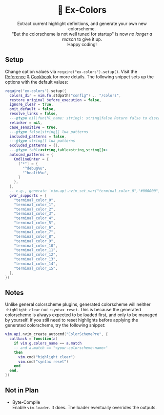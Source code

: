 <div align="center">

# 🌈 Ex-Colors

Extract current highlight definitions, and generate your own new colorscheme.\
"But the colorscheme is not well tuned for startup" is
now _no longer a reason_ to give it up.\
Happy coding!

<!-- TODO: Screenshot -->
</div>

## Setup

Change option values via `require("ex-colors").setup()`.
Visit the [Reference](./REFERENCE.md) & [Cookbook](./COOKBOOK.md)
for more details.
The following snippet sets up the options with the default values:

```lua
require("ex-colors").setup({
  colors_dir = vim.fn.stdpath("config") .. "/colors",
  restore_original_before_execution = false,
  ignore_clear = true,
  omit_default = false,
  resolve_links = false,
  ---@type nil|fun(hl_name: string): string|false Return false to discard hl-group.
  relinker = nil,
  case_sensitive = true,
  ---@type false|string[] lua patterns
  included_patterns = false,
  ---@type string[] lua patterns
  excluded_patterns = {},
  ---@type table<string,table<string,string[]>>
  autocmd_patterns = {
    CmdlineEnter = {
      ["*"] = {
        "^debug%u",
        "^health%u",
      }
    },
  },
  -- e.g., generate `vim.api.nvim_set_var("terminal_color_0","#000000")`.
  gvar_supports = {
    "terminal_color_0",
    "terminal_color_1",
    "terminal_color_2",
    "terminal_color_3",
    "terminal_color_4",
    "terminal_color_5",
    "terminal_color_6",
    "terminal_color_7",
    "terminal_color_8",
    "terminal_color_9",
    "terminal_color_10",
    "terminal_color_11",
    "terminal_color_12",
    "terminal_color_13",
    "terminal_color_14",
    "terminal_color_15",
  },
})
```

## Notes

Unlike general colorscheme plugins, generated colorscheme will
neither `:highlight clear` nor `:syntax reset`.
This is because
the generated colorscheme is always expected to be loaded first,
and only to be managed by yourself.
If you still need to reset highlights before applying the generated
colorscheme, try the following snippet:

```lua
vim.api.nvim_create_autocmd("ColorSchemePre", {
  callback = function(a)
    if vim.g.colors_name == a.match
    -- and a.match == "<your-colorscheme-name>"
    then
      vim.cmd("highlight clear")
      vim.cmd("syntax reset")
    end
  end,
})
```

## Not in Plan

- Byte-Compile\
  Enable `vim.loader`. It does. The loader eventually overrides the outputs.
